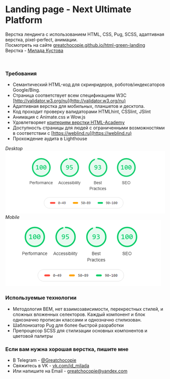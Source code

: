 # Landing page - Next Ultimate Platform

Верстка лендинга c использованием HTML, CSS, Pug, SCSS, адаптивная верстка, pixel-perfect, анимации.  
Посмотреть на сайте [greatchocopie.github.io/html-green-landing](https://greatchocopie.github.io/html-green-landing/)  
Верстка - [Милада Кустова](https://github.com/GreatChocopie)

<img width="768" alt="" src="https://greatchocopie.github.io/html-green-landing/img/preview.png">

### Требования
* Семантический HTML-код для скринридеров, роботов/индексаторов Google/Bing.  
* Страница соответствует всем спецификациям W3C [http://validator.w3.org/nu](http://validator.w3.org/nu)  
* Адаптивная верстка для мобильных, планшетов и десктопа.  
* Код проходит проверку валидаторами HTMLhint, CSSlint, JSlint  
* Анимация с Animate.css и Wow.js
* Удовлетворяет [критериям верстки HTML-Academy](https://github.com/GreatChocopie/html-green-landing/blob/master/criteries.md)  
* Доступность страницы для людей с ограниченными возможностями в соответствии с [https://weblind.ru](https://weblind.ru)  
* Прохождение аудита в Lighthouse 

*Desktop*  
<img width="547" alt="" src="https://github.com/GreatChocopie/html-green-landing/blob/master/img/lighthouse-desktop.png">  
*Mobile*  
<img width="490" alt="" src="https://github.com/GreatChocopie/html-green-landing/blob/master/img/lighthouse-moblie.png">  



### Используемые технологии
* Методология BEM, нет взаимозависимости, перекрестных стилей, и сложных вложенных селекторов. Каждый компонент и блок однозначно прописан классами и однозначно стилизован. 
* Шаблонизатор Pug для более быстрой разработки
* Препроцесор SCSS для стилизации основных компонентов и цветовой палитры


### Если вам нужна хорошая верстка, пишите мне
* В Telegram - [@Greatchocopie](https://tlg.name/Greatchocopie)
* Свяжитесь в VK - [vk.com/id_milada](https://vk.com/id_milada)
* Или напишите на Email - [greatchocopie@yandex.com](mailto:greatchocopie@yandex.com)
